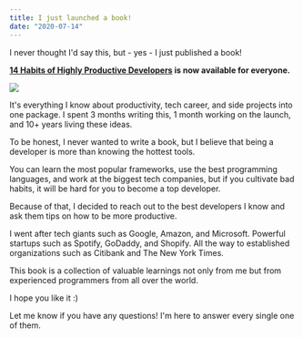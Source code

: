```yaml
---
title: I just launched a book!
date: "2020-07-14"
---
```


I never thought I'd say this, but - yes - I just published a book!

**[14 Habits of Highly Productive Developers](https://14habits.com/) is now available for everyone.**

[![](/static/img/posts/i-just-launched-a-book.jpg)](https://14habits.com/)

It's everything I know about productivity, tech career, and side projects into one package. I spent 3 months writing this, 1 month working on the launch, and 10+ years living these ideas.

To be honest, I never wanted to write a book, but I believe that being a developer is more than knowing the hottest tools.

You can learn the most popular frameworks, use the best programming languages, and work at the biggest tech companies, but if you cultivate bad habits, it will be hard for you to become a top developer.

Because of that, I decided to reach out to the best developers I know and ask them tips on how to be more productive.

I went after tech giants such as Google, Amazon, and Microsoft. Powerful startups such as Spotify, GoDaddy, and Shopify. All the way to established organizations such as Citibank and The New York Times.

This book is a collection of valuable learnings not only from me but from experienced programmers from all over the world.

I hope you like it :)

Let me know if you have any questions! I'm here to answer every single one of them.
